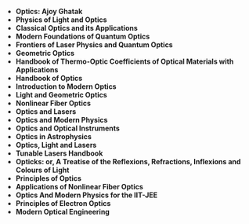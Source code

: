 <ul>
<li><b><a target="_blank" href="https://github.com/manjunath5496/Optics-Books/blob/master/op(1).pdf" style="text-decoration:none;">Optics: Ajoy Ghatak</a></b></li>
                                <li><b><a target="_blank" href="https://github.com/manjunath5496/Optics-Books/blob/master/op(2).pdf" style="text-decoration:none;">Physics of Light and Optics</a></b></li>
                                <li><b><a target="_blank" href="https://github.com/manjunath5496/Optics-Books/blob/master/op(3).pdf" style="text-decoration:none;">Classical Optics and its Applications</a></b></li>
 <li><b><a target="_blank" href="https://github.com/manjunath5496/Optics-Books/blob/master/op(4).pdf" style="text-decoration:none;">Modern Foundations of Quantum Optics </a></b></li>                              
                              
 <li><b><a target="_blank" href="https://github.com/manjunath5496/Optics-Books/blob/master/op(6).pdf" style="text-decoration:none;">Frontiers of Laser Physics and Quantum Optics</a></b></li>
                          
<li><b><a target="_blank" href="https://github.com/manjunath5496/Optics-Books/blob/master/op(7).pdf" style="text-decoration:none;">Geometric Optics</a></b></li>
                                <li><b><a target="_blank" href="https://github.com/manjunath5496/Optics-Books/blob/master/op(8).pdf" style="text-decoration:none;">Handbook of Thermo-Optic Coefficients of Optical Materials with Applications</a></b></li>
                                <li><b><a target="_blank" href="https://github.com/manjunath5496/Optics-Books/blob/master/op(9).pdf" style="text-decoration:none;">Handbook of Optics</a></b></li>
                                
<li><b><a target="_blank" href="https://github.com/manjunath5496/Optics-Books/blob/master/op(10).pdf" style="text-decoration:none;">Introduction to Modern Optics</a></b></li>

 <li><b><a target="_blank" href="https://github.com/manjunath5496/Optics-Books/blob/master/op(11).pdf" style="text-decoration:none;">Light and Geometric Optics </a></b></li>
                          
<li><b><a target="_blank" href="https://github.com/manjunath5496/Optics-Books/blob/master/op(12).pdf" style="text-decoration:none;">Nonlinear Fiber Optics </a></b></li>

<li><b><a target="_blank" href="https://github.com/manjunath5496/Optics-Books/blob/master/op(13).pdf" style="text-decoration:none;">Optics and Lasers</a></b></li>
                                <li><b><a target="_blank" href="https://github.com/manjunath5496/Optics-Books/blob/master/op(14).pdf" style="text-decoration:none;">Optics and Modern Physics</a></b></li>
                                
<li><b><a target="_blank" href="https://github.com/manjunath5496/Optics-Books/blob/master/op(15).pdf" style="text-decoration:none;">Optics and Optical Instruments</a></b></li>


 <li><b><a target="_blank" href="https://github.com/manjunath5496/Optics-Books/blob/master/op(16).pdf" style="text-decoration:none;">Optics in Astrophysics </a></b></li>
                          
<li><b><a target="_blank" href="https://github.com/manjunath5496/Optics-Books/blob/master/op(17).pdf" style="text-decoration:none;">Optics, Light and Lasers</a></b></li>

<li><b><a target="_blank" href="https://github.com/manjunath5496/Optics-Books/blob/master/op(18).pdf" style="text-decoration:none;">Tunable Lasers Handbook</a></b></li>
                                <li><b><a target="_blank" href="https://github.com/manjunath5496/Optics-Books/blob/master/op(19).rar" style="text-decoration:none;">Opticks: or, A Treatise of the Reflexions, Refractions, Inflexions and Colours of Light</a></b></li>
                                
<li><b><a target="_blank" href="https://github.com/manjunath5496/Optics-Books/blob/master/op(20).pdf" style="text-decoration:none;">Principles of Optics</a></b></li>  
                           
<li><b><a target="_blank" href="https://github.com/manjunath5496/Optics-Books/blob/master/op(5).pdf" style="text-decoration:none;">Applications of Nonlinear Fiber Optics</a></b></li> 

<li><b><a target="_blank" href="https://github.com/manjunath5496/Optics-Books/blob/master/op(21).pdf" style="text-decoration:none;">Optics And Modern Physics for the IIT-JEE</a></b></li>
                                
<li><b><a target="_blank" href="https://github.com/manjunath5496/Optics-Books/blob/master/op(22).pdf" style="text-decoration:none;">Principles of Electron Optics</a></b></li>  
                           
<li><b><a target="_blank" href="https://github.com/manjunath5496/Optics-Books/blob/master/op(23).pdf" style="text-decoration:none;">Modern Optical Engineering</a></b></li> 



</ul>
